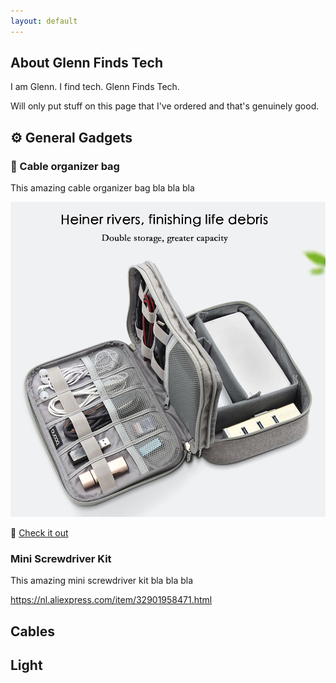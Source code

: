 ```yaml
---
layout: default
---
```


## About Glenn Finds Tech

I am Glenn. I find tech. Glenn Finds Tech.

Will only put stuff on this page that I've ordered and that's genuinely good.

## ⚙️ General Gadgets

### 👝 Cable organizer bag

This amazing cable organizer bag bla bla bla

<img src="images/cable_organizer.jpg" alt="Cable Organizer"/>

🔗 [Check it out](https://nl.aliexpress.com/item/32901958471.html)

### Mini Screwdriver Kit

This amazing mini screwdriver kit bla bla bla

https://nl.aliexpress.com/item/32901958471.html

## Cables

## Light
